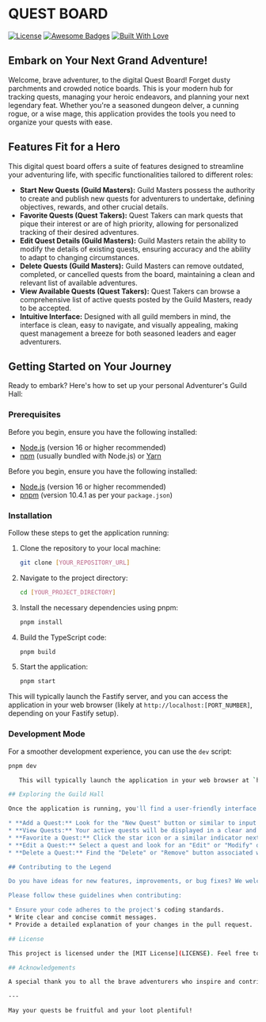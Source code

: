 # QUEST BOARD

[![License](https://img.shields.io/badge/License-MIT-yellow.svg)](https://opensource.org/licenses/MIT)
[![Awesome Badges](https://img.shields.io/badge/Awesome-Badges-brightgreen)](https://github.com/Naereen/badges)
[![Built With Love](https://img.shields.io/badge/Built%20With-❤️-ff69b4.svg)](https://madewithlove.com)

## Embark on Your Next Grand Adventure!

Welcome, brave adventurer, to the digital Quest Board! Forget dusty parchments and crowded notice boards. This is your modern hub for tracking quests, managing your heroic endeavors, and planning your next legendary feat. Whether you're a seasoned dungeon delver, a cunning rogue, or a wise mage, this application provides the tools you need to organize your quests with ease.

## Features Fit for a Hero

This digital quest board offers a suite of features designed to streamline your adventuring life, with specific functionalities tailored to different roles:

* **Start New Quests (Guild Masters):** Guild Masters possess the authority to create and publish new quests for adventurers to undertake, defining objectives, rewards, and other crucial details.
* **Favorite Quests (Quest Takers):** Quest Takers can mark quests that pique their interest or are of high priority, allowing for personalized tracking of their desired adventures.
* **Edit Quest Details (Guild Masters):** Guild Masters retain the ability to modify the details of existing quests, ensuring accuracy and the ability to adapt to changing circumstances.
* **Delete Quests (Guild Masters):** Guild Masters can remove outdated, completed, or cancelled quests from the board, maintaining a clean and relevant list of available adventures.
* **View Available Quests (Quest Takers):** Quest Takers can browse a comprehensive list of active quests posted by the Guild Masters, ready to be accepted.
* **Intuitive Interface:** Designed with all guild members in mind, the interface is clean, easy to navigate, and visually appealing, making quest management a breeze for both seasoned leaders and eager adventurers.

## Getting Started on Your Journey

Ready to embark? Here's how to set up your personal Adventurer's Guild Hall:

### Prerequisites

Before you begin, ensure you have the following installed:

* [Node.js](https://nodejs.org/) (version 16 or higher recommended)
* [npm](https://www.npmjs.com/) (usually bundled with Node.js) or [Yarn](https://yarnpkg.com/)

Before you begin, ensure you have the following installed:

* [Node.js](https://nodejs.org/) (version 16 or higher recommended)
* [pnpm](https://pnpm.io/) (version 10.4.1 as per your `package.json`)

### Installation

Follow these steps to get the application running:

1.  Clone the repository to your local machine:
    ```bash
    git clone [YOUR_REPOSITORY_URL]
    ```
2.  Navigate to the project directory:
    ```bash
    cd [YOUR_PROJECT_DIRECTORY]
    ```
3.  Install the necessary dependencies using pnpm:
    ```bash
    pnpm install
    ```
4.  Build the TypeScript code:
    ```bash
    pnpm build
    ```
5.  Start the application:
    ```bash
    pnpm start
    ```

   This will typically launch the Fastify server, and you can access the application in your web browser (likely at `http://localhost:[PORT_NUMBER]`, depending on your Fastify setup).

### Development Mode

For a smoother development experience, you can use the `dev` script:

```bash
pnpm dev

   This will typically launch the application in your web browser at `http://localhost:[PORT_NUMBER]`.

## Exploring the Guild Hall

Once the application is running, you'll find a user-friendly interface where you can:

* **Add a Quest:** Look for the "New Quest" button or similar to input the details of your next adventure.
* **View Quests:** Your active quests will be displayed in a clear and organized list.
* **Favorite a Quest:** Click the star icon or a similar indicator next to a quest to mark it as a favorite.
* **Edit a Quest:** Select a quest and look for an "Edit" or "Modify" option to change its details.
* **Delete a Quest:** Find the "Delete" or "Remove" button associated with a quest to remove it from your log.

## Contributing to the Legend

Do you have ideas for new features, improvements, or bug fixes? We welcome contributions from fellow adventurers! Feel free to fork this repository and submit a pull request with your heroic additions.

Please follow these guidelines when contributing:

* Ensure your code adheres to the project's coding standards.
* Write clear and concise commit messages.
* Provide a detailed explanation of your changes in the pull request.

## License

This project is licensed under the [MIT License](LICENSE). Feel free to use, modify, and distribute it as you see fit.

## Acknowledgements

A special thank you to all the brave adventurers who inspire and contribute to this project!

---

May your quests be fruitful and your loot plentiful!